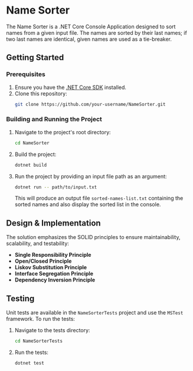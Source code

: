 # Name Sorter

The Name Sorter is a .NET Core Console Application designed to sort names from a given input file. The names are sorted by their last names; if two last names are identical, given names are used as a tie-breaker.

## Getting Started

### Prerequisites

1. Ensure you have the [.NET Core SDK](https://dotnet.microsoft.com/download) installed.
2. Clone this repository:
   ```bash
   git clone https://github.com/your-username/NameSorter.git
   ```

### Building and Running the Project

1. Navigate to the project's root directory:
   ```bash
   cd NameSorter
   ```

2. Build the project:
   ```bash
   dotnet build
   ```

3. Run the project by providing an input file path as an argument:
   ```bash
   dotnet run -- path/to/input.txt
   ```

   This will produce an output file `sorted-names-list.txt` containing the sorted names and also display the sorted list in the console.

## Design & Implementation

The solution emphasizes the SOLID principles to ensure maintainability, scalability, and testability:

- **Single Responsibility Principle**
- **Open/Closed Principle**
- **Liskov Substitution Principle**
- **Interface Segregation Principle**
- **Dependency Inversion Principle**

## Testing

Unit tests are available in the `NameSorterTests` project and use the `MSTest` framework. To run the tests:

1. Navigate to the tests directory:
   ```bash
   cd NameSorterTests
   ```

2. Run the tests:
   ```bash
   dotnet test
   ```
